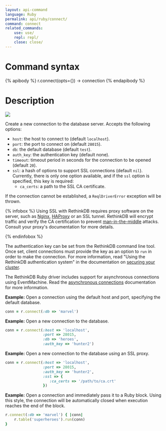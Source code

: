 ```yaml
---
layout: api-command
language: Ruby
permalink: api/ruby/connect/
command: connect
related_commands:
    use: use/
    repl: repl/
    close: close/
---
```



# Command syntax #

{% apibody %}
r.connect(opts={}) &rarr; connection
{% endapibody %}

# Description #

<img src="/assets/images/docs/api_illustrations/connect_ruby.png" class="api_command_illustration" />

Create a new connection to the database server.  Accepts the following
options:

- `host`: the host to connect to (default `localhost`).
- `port`: the port to connect on (default `28015`).
- `db`: the default database (default `test`).
- `auth_key`: the authentication key (default none).
- `timeout`: timeout period in seconds for the connection to be opened (default `20`).
- `ssl`: a hash of options to support SSL connections (default `nil`). Currently, there is only one option available, and if the `ssl` option is specified, this key is required:
    - `ca_certs`: a path to the SSL CA certificate.

If the connection cannot be established, a `ReqlDriverError` exception will be thrown.

{% infobox %}
Using SSL with RethinkDB requires proxy software on the server, such as [Nginx][], [HAProxy][] or an SSL tunnel. RethinkDB will encrypt traffic and verify the CA certification to prevent [man-in-the-middle][mitm] attacks. Consult your proxy's documentation for more details.

[Nginx]: http://nginx.org/
[HAProxy]: http://www.haproxy.org/
[mitm]: http://en.wikipedia.org/wiki/Man-in-the-middle_attack
{% endinfobox %}

The authentication key can be set from the RethinkDB command line tool. Once set, client connections must provide the key as an option to `run` in order to make the connection. For more information, read "Using the RethinkDB authentication system" in the documentation on [securing your cluster](http://rethinkdb.com/docs/security/).

The RethinkDB Ruby driver includes support for asynchronous connections using EventMachine. Read the [asynchronous connections][ac] documentation for more information.

[ac]: /docs/async-connections/#ruby-with-eventmachine

__Example:__ Open a connection using the default host and port, specifying the default database.

```rb
conn = r.connect(:db => 'marvel')
```

__Example:__ Open a new connection to the database.

```rb
conn = r.connect(:host => 'localhost',
                 :port => 28015,
                 :db => 'heroes',
                 :auth_key => 'hunter2')
```

__Example:__ Open a new connection to the database using an SSL proxy.

```rb
conn = r.connect(:host => 'localhost',
                 :port => 28015,
                 :auth_key => 'hunter2',
                 :ssl => {
                    :ca_certs => '/path/to/ca.crt'
                 })
```

__Example:__ Open a connection and immediately pass it to a Ruby block. Using this style, the connection will be automatically closed when execution reaches the end of the block.

```rb
r.connect(:db => 'marvel') { |conn|
    r.table('superheroes').run(conn)
}
```
